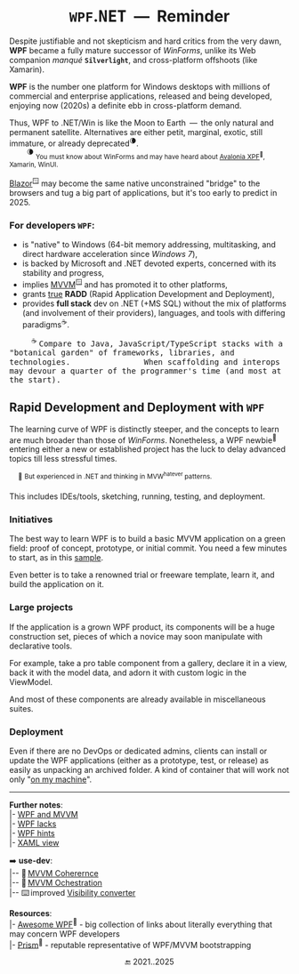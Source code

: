 <h1 align="center"><code>WPF</code>.<samp>NET</samp> &nbsp;&mdash;&nbsp; Reminder</h1>

Despite justifiable and not skepticism and hard critics from the very dawn, **WPF** became a fully mature successor of _WinForms_, unlike its Web companion _manqué_ <code><b>Silverlight</b></code>, and cross-platform offshoots (like Xamarin).

 **WPF** is the number one platform for Windows desktops with millions of commercial and enterprise applications, released and being developed, enjoying now (2020s) a definite ebb in cross-platform demand.
 
Thus, WPF to .NET/Win is like the Moon to Earth &thinsp;&mdash;&thinsp; the only natural and permanent satellite. Alternatives are either petit, marginal, exotic, still immature, or already deprecated<sup>🌘</sup>.\
&nbsp; &nbsp; &nbsp; &nbsp; <sup>🌘</sup> <sub>You must know about WinForms and may have heard about [Avalonia XPF](https://avaloniaui.net/XPF)<sup>🔗</sup>, Xamarin, WinUI.</sub>

[Blazor](https://learn.microsoft.com/aspnet/core/blazor/hybrid/tutorials/wpf)<sup>🪟</sup> may become the same native unconstrained "bridge" to the browsers and tug a big part of applications, but it's too early to predict in 2025.

### For developers `WPF`:

+ is "native" to Windows (64-bit memory addressing, multitasking, and direct hardware acceleration since _Windows&nbsp;7_),
+ is backed by Microsoft and .NET devoted experts, concerned with its stability and progress,
+ implies [MVVM](https://learn.microsoft.com/en-us/dotnet/architecture/maui/mvvm)<sup>🪟</sup> and has promoted it to other platforms,
+ grants <ins>true</ins> **RADD** (Rapid Application Development and Deployment),
+ provides **full stack** dev on .NET (+MS&nbsp;SQL) without the mix of platforms (and involvement of their providers), languages, and tools with differing paradigms<sup>☕</sup>.

&nbsp; &nbsp; &nbsp; &nbsp; &nbsp; <sup>☕</sup> <samp>Compare to Java, JavaScript/TypeScript stacks with a "botanical garden" of frameworks, libraries, and technologies.</samp>
&nbsp; &nbsp; &nbsp; &nbsp; &nbsp; &nbsp; &nbsp; &nbsp; &nbsp; &nbsp; &nbsp; &nbsp; &nbsp; &nbsp; &nbsp; &nbsp; &thinsp;<samp>When scaffolding and interops may devour a quarter of the programmer's time (and most at the start).</samp> 

## Rapid Development and Deployment with `WPF`

The learning curve of WPF is distinctly steeper, and the concepts to learn are much broader than those of _WinForms_. 
Nonetheless, a WPF newbie<sup>🔰</sup> entering either a new or established project has the luck to delay advanced topics till less stressful times. 

&nbsp;&nbsp;&nbsp;&nbsp;<sup>🔰</sup> <sup>But experienced in .NET and thinking in MVW<sup>hatever</sup> patterns.</sup>

This includes IDEs/tools, sketching, running, testing, and deployment.

### Initiatives

The best way to learn WPF is to build a basic MVVM application on a green field: proof of concept, prototype, or initial commit. You need a few minutes to start, as in this [sample](README+/mvvm/README.md#sample).

Even better is to take a renowned trial or freeware template, learn it, and build the application on it.

### Large projects

If the application is a grown WPF product, its components will be a huge construction set, pieces of which a novice may soon manipulate with declarative tools. 

For example, take a pro table component from a gallery, declare it in a view, back it with the model data, and adorn it with custom logic in the ViewModel.

And most of these components are already available in miscellaneous suites.

### Deployment

Even if there are no DevOps or dedicated admins, clients can install or update the WPF applications (either as a prototype, test, or release) as easily as unpacking an archived folder. 
A kind of container that will work not only "[on my machine](../../../pencraft/README+/memes/README+/polyptych_works.md)".

---

__Further notes__:\
|- [WPF and MVVM](README+/mvvm/)\
|- [WPF lacks](README+/wpf-drawbacks.md)\
|- [WPF hints](README+/wpf-hints.md)\
|- [XAML view](README+/wpf-xaml_view.md)

➡️ **use-dev**:\
|-- 📖&thinsp;[MVVM Coherernce](https://github.com/Kyriosity/use-dev/blob/main/README%2B/decisions/README%2B/mvvm/mvvm-vmodel_cohesion.md)\
|-- 📖&thinsp;[MVVM Ochestration](https://github.com/Kyriosity/use-dev/blob/main/README+/decisions/README+/mvvm/mvvm-notification_orchestration.md)\
|-- ⌨️&thinsp;improved [Visibility converter](https://github.com/Kyriosity/use-dev/blob/main/README+/snippets/wpf/bool2viz_improved.md)

__Resources__:\
|- [Awesome WPF](https://github.com/Carlos487/awesome-wpf)<sup>🔗</sup> - big collection of links about literally everything that may concern WPF developers\
|- [Prism](https://github.com/PrismLibrary/Prism)<sup>🔗</sup> - reputable representative of WPF/MVVM bootstrapping 

<div align="center">🔚 2021..2025</div>
